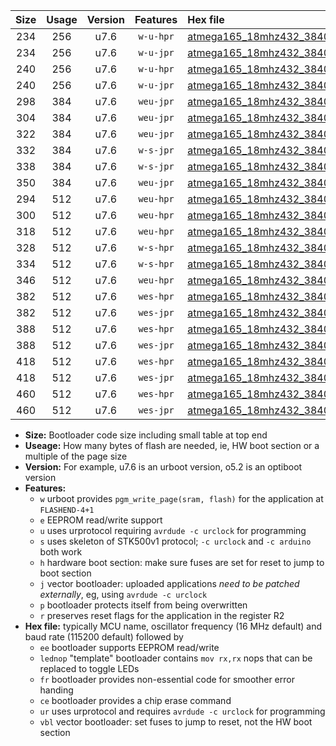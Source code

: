 |Size|Usage|Version|Features|Hex file|
|:-:|:-:|:-:|:-:|:--|
|234|256|u7.6|`w-u-hpr`|[atmega165_18mhz432_38400bps_ur.hex](https://raw.githubusercontent.com/stefanrueger/urboot/main/atmega165_18mhz432_38400bps_ur.hex)|
|234|256|u7.6|`w-u-jpr`|[atmega165_18mhz432_38400bps_ur_vbl.hex](https://raw.githubusercontent.com/stefanrueger/urboot/main/atmega165_18mhz432_38400bps_ur_vbl.hex)|
|240|256|u7.6|`w-u-hpr`|[atmega165_18mhz432_38400bps_lednop_ur.hex](https://raw.githubusercontent.com/stefanrueger/urboot/main/atmega165_18mhz432_38400bps_lednop_ur.hex)|
|240|256|u7.6|`w-u-jpr`|[atmega165_18mhz432_38400bps_lednop_ur_vbl.hex](https://raw.githubusercontent.com/stefanrueger/urboot/main/atmega165_18mhz432_38400bps_lednop_ur_vbl.hex)|
|298|384|u7.6|`weu-jpr`|[atmega165_18mhz432_38400bps_ee_ur_vbl.hex](https://raw.githubusercontent.com/stefanrueger/urboot/main/atmega165_18mhz432_38400bps_ee_ur_vbl.hex)|
|304|384|u7.6|`weu-jpr`|[atmega165_18mhz432_38400bps_ee_lednop_ur_vbl.hex](https://raw.githubusercontent.com/stefanrueger/urboot/main/atmega165_18mhz432_38400bps_ee_lednop_ur_vbl.hex)|
|322|384|u7.6|`weu-jpr`|[atmega165_18mhz432_38400bps_ee_lednop_fr_ur_vbl.hex](https://raw.githubusercontent.com/stefanrueger/urboot/main/atmega165_18mhz432_38400bps_ee_lednop_fr_ur_vbl.hex)|
|332|384|u7.6|`w-s-jpr`|[atmega165_18mhz432_38400bps_vbl.hex](https://raw.githubusercontent.com/stefanrueger/urboot/main/atmega165_18mhz432_38400bps_vbl.hex)|
|338|384|u7.6|`w-s-jpr`|[atmega165_18mhz432_38400bps_lednop_vbl.hex](https://raw.githubusercontent.com/stefanrueger/urboot/main/atmega165_18mhz432_38400bps_lednop_vbl.hex)|
|350|384|u7.6|`weu-jpr`|[atmega165_18mhz432_38400bps_ee_lednop_fr_ce_ur_vbl.hex](https://raw.githubusercontent.com/stefanrueger/urboot/main/atmega165_18mhz432_38400bps_ee_lednop_fr_ce_ur_vbl.hex)|
|294|512|u7.6|`weu-hpr`|[atmega165_18mhz432_38400bps_ee_ur.hex](https://raw.githubusercontent.com/stefanrueger/urboot/main/atmega165_18mhz432_38400bps_ee_ur.hex)|
|300|512|u7.6|`weu-hpr`|[atmega165_18mhz432_38400bps_ee_lednop_ur.hex](https://raw.githubusercontent.com/stefanrueger/urboot/main/atmega165_18mhz432_38400bps_ee_lednop_ur.hex)|
|318|512|u7.6|`weu-hpr`|[atmega165_18mhz432_38400bps_ee_lednop_fr_ur.hex](https://raw.githubusercontent.com/stefanrueger/urboot/main/atmega165_18mhz432_38400bps_ee_lednop_fr_ur.hex)|
|328|512|u7.6|`w-s-hpr`|[atmega165_18mhz432_38400bps.hex](https://raw.githubusercontent.com/stefanrueger/urboot/main/atmega165_18mhz432_38400bps.hex)|
|334|512|u7.6|`w-s-hpr`|[atmega165_18mhz432_38400bps_lednop.hex](https://raw.githubusercontent.com/stefanrueger/urboot/main/atmega165_18mhz432_38400bps_lednop.hex)|
|346|512|u7.6|`weu-hpr`|[atmega165_18mhz432_38400bps_ee_lednop_fr_ce_ur.hex](https://raw.githubusercontent.com/stefanrueger/urboot/main/atmega165_18mhz432_38400bps_ee_lednop_fr_ce_ur.hex)|
|382|512|u7.6|`wes-hpr`|[atmega165_18mhz432_38400bps_ee.hex](https://raw.githubusercontent.com/stefanrueger/urboot/main/atmega165_18mhz432_38400bps_ee.hex)|
|382|512|u7.6|`wes-jpr`|[atmega165_18mhz432_38400bps_ee_vbl.hex](https://raw.githubusercontent.com/stefanrueger/urboot/main/atmega165_18mhz432_38400bps_ee_vbl.hex)|
|388|512|u7.6|`wes-hpr`|[atmega165_18mhz432_38400bps_ee_lednop.hex](https://raw.githubusercontent.com/stefanrueger/urboot/main/atmega165_18mhz432_38400bps_ee_lednop.hex)|
|388|512|u7.6|`wes-jpr`|[atmega165_18mhz432_38400bps_ee_lednop_vbl.hex](https://raw.githubusercontent.com/stefanrueger/urboot/main/atmega165_18mhz432_38400bps_ee_lednop_vbl.hex)|
|418|512|u7.6|`wes-hpr`|[atmega165_18mhz432_38400bps_ee_lednop_fr.hex](https://raw.githubusercontent.com/stefanrueger/urboot/main/atmega165_18mhz432_38400bps_ee_lednop_fr.hex)|
|418|512|u7.6|`wes-jpr`|[atmega165_18mhz432_38400bps_ee_lednop_fr_vbl.hex](https://raw.githubusercontent.com/stefanrueger/urboot/main/atmega165_18mhz432_38400bps_ee_lednop_fr_vbl.hex)|
|460|512|u7.6|`wes-hpr`|[atmega165_18mhz432_38400bps_ee_lednop_fr_ce.hex](https://raw.githubusercontent.com/stefanrueger/urboot/main/atmega165_18mhz432_38400bps_ee_lednop_fr_ce.hex)|
|460|512|u7.6|`wes-jpr`|[atmega165_18mhz432_38400bps_ee_lednop_fr_ce_vbl.hex](https://raw.githubusercontent.com/stefanrueger/urboot/main/atmega165_18mhz432_38400bps_ee_lednop_fr_ce_vbl.hex)|

- **Size:** Bootloader code size including small table at top end
- **Useage:** How many bytes of flash are needed, ie, HW boot section or a multiple of the page size
- **Version:** For example, u7.6 is an urboot version, o5.2 is an optiboot version
- **Features:**
  + `w` urboot provides `pgm_write_page(sram, flash)` for the application at `FLASHEND-4+1`
  + `e` EEPROM read/write support
  + `u` uses urprotocol requiring `avrdude -c urclock` for programming
  + `s` uses skeleton of STK500v1 protocol; `-c urclock` and `-c arduino` both work
  + `h` hardware boot section: make sure fuses are set for reset to jump to boot section
  + `j` vector bootloader: uploaded applications *need to be patched externally*, eg, using `avrdude -c urclock`
  + `p` bootloader protects itself from being overwritten
  + `r` preserves reset flags for the application in the register R2
- **Hex file:** typically MCU name, oscillator frequency (16 MHz default) and baud rate (115200 default) followed by
  + `ee` bootloader supports EEPROM read/write
  + `lednop` "template" bootloader contains `mov rx,rx` nops that can be replaced to toggle LEDs
  + `fr` bootloader provides non-essential code for smoother error handing
  + `ce` bootloader provides a chip erase command
  + `ur` uses urprotocol and requires `avrdude -c urclock` for programming
  + `vbl` vector bootloader: set fuses to jump to reset, not the HW boot section
